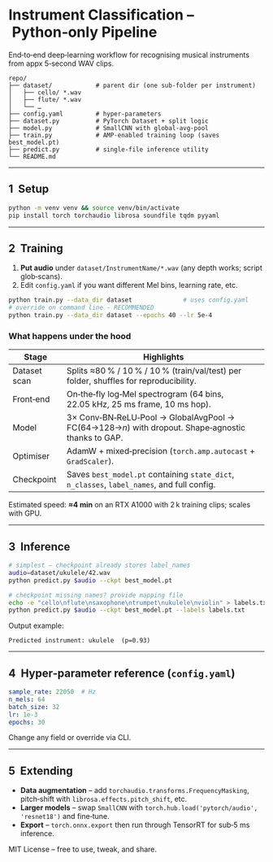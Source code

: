 # Instrument Classification – Python‑only Pipeline

End‑to‑end deep‑learning workflow for recognising musical instruments from appx 5‑second WAV clips.

```
repo/
├── dataset/            # parent dir (one sub‑folder per instrument)
│   ├── cello/ *.wav
│   ├── flute/ *.wav
│   └── …
├── config.yaml         # hyper‑parameters
├── dataset.py          # PyTorch Dataset + split logic
├── model.py            # SmallCNN with global‑avg‑pool
├── train.py            # AMP‑enabled training loop (saves best_model.pt)
├── predict.py          # single‑file inference utility
└── README.md    
```

---

## 1  Setup

```bash
python -m venv venv && source venv/bin/activate
pip install torch torchaudio librosa soundfile tqdm pyyaml
```

---

## 2  Training

1. **Put audio** under `dataset/InstrumentName/*.wav` (any depth works; script glob‑scans).
2. Edit `config.yaml` if you want different Mel bins, learning rate, etc.

```bash
python train.py --data_dir dataset              # uses config.yaml
# override on command line - RECOMMENDED
python train.py --data_dir dataset --epochs 40 --lr 5e-4
```

### What happens under the hood

| Stage        | Highlights                                                                                        |
| ------------ | ------------------------------------------------------------------------------------------------- |
| Dataset scan | Splits ≈80 % / 10 % / 10 % (train/val/test) per folder, shuffles for reproducibility.             |
| Front‑end    | On‑the‑fly log‑Mel spectrogram (64 bins, 22.05 kHz, 25 ms frame, 10 ms hop).                      |
| Model        | 3× Conv‑BN‑ReLU‑Pool → GlobalAvgPool → FC(64→128→*n*) with dropout. Shape‑agnostic thanks to GAP. |
| Optimiser    | AdamW + mixed‑precision (`torch.amp.autocast` + `GradScaler`).                                    |
| Checkpoint   | Saves `best_model.pt` containing `state_dict`, `n_classes`, `label_names`, and full config.       |

Estimated speed: **≈4 min** on an RTX A1000 with 2 k training clips; scales with GPU.

---

## 3  Inference

```bash
# simplest – checkpoint already stores label_names
audio=dataset/ukulele/42.wav
python predict.py $audio --ckpt best_model.pt

# checkpoint missing names? provide mapping file
echo -e "cello\nflute\nsaxophone\ntrumpet\nukulele\nviolin" > labels.txt
python predict.py $audio --ckpt best_model.pt --labels labels.txt
```

Output example:

```
Predicted instrument: ukulele  (p=0.93)
```

---

## 4  Hyper‑parameter reference (`config.yaml`)

```yaml
sample_rate: 22050  # Hz
n_mels: 64
batch_size: 32
lr: 1e-3
epochs: 30
```

Change any field or override via CLI.

---

## 5  Extending

* **Data augmentation** – add `torchaudio.transforms.FrequencyMasking`, pitch‑shift with `librosa.effects.pitch_shift`, etc.
* **Larger models** – swap `SmallCNN` with `torch.hub.load('pytorch/audio', 'resnet18')` and fine‑tune.
* **Export** – `torch.onnx.export` then run through TensorRT for sub‑5 ms inference.

MIT License – free to use, tweak, and share.
